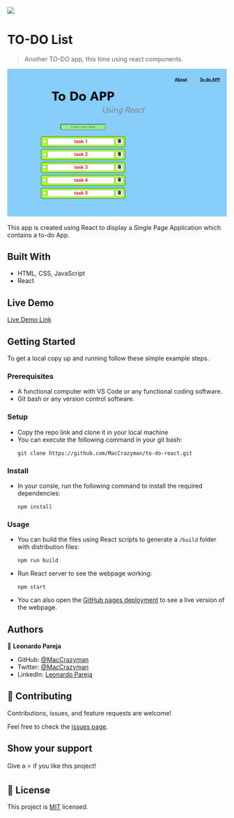 ![](https://img.shields.io/badge/Microverse-blueviolet)

# TO-DO List

> Another TO-DO app, this time using react components.

![screenshot](src/img/screenshot.png)

This app is created using React to display a Single Page Application which contains a to-do App.

## Built With

- HTML, CSS, JavaScript
- React

## Live Demo

[Live Demo Link](https://maccrazyman.github.io/to-do-react/)


## Getting Started

To get a local copy up and running follow these simple example steps.

### Prerequisites
* A functional computer with VS Code or any functional coding software.
* Git bash or any version control software.

### Setup
* Copy the repo link and clone it in your local machine
* You can execute the following command in your git bash:
    ```` 
    git clone https://github.com/MacCrazyman/to-do-react.git
    ````

### Install
* In your consle, run the following command to install the required dependencies:
    ````
    npm install
    ````


### Usage
* You can build the files using React scripts to generate a `/build` folder with distribution files:
    ````
    npm run build
    ````
* Run React server to see the webpage working:
    ````
    npm start
    ````
* You can also open the [GitHub pages deployment](https://maccrazyman.github.io/to-do-react/) to see a live version of the webpage.



## Authors

👤 **Leonardo Pareja**

- GitHub: [@MacCrazyman](https://github.com/MacCrazyman)
- Twitter: [@MacCrazyman](https://twitter.com/MacCrazyman)
- LinkedIn: [Leonardo Pareja](https://www.linkedin.com/in/leonardo-pareja-pareja/)


## 🤝 Contributing

Contributions, issues, and feature requests are welcome!

Feel free to check the [issues page](../../issues/).

## Show your support

Give a ⭐️ if you like this project!


## 📝 License

This project is [MIT](./LICENSE) licensed.